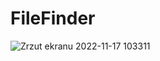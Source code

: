 # FileFinder
![Zrzut ekranu 2022-11-17 103311](https://user-images.githubusercontent.com/61467985/202409806-423d9647-d1f2-4617-a582-8db55f9af55c.png)
